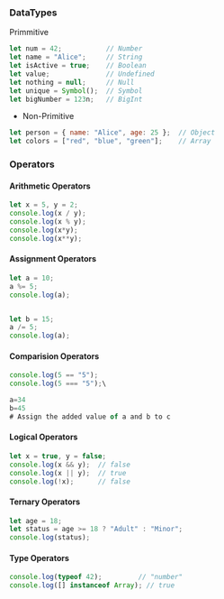 
### DataTypes

Primmitive
```javascript
let num = 42;           // Number
let name = "Alice";     // String
let isActive = true;    // Boolean
let value;              // Undefined
let nothing = null;     // Null
let unique = Symbol();  // Symbol
let bigNumber = 123n;   // BigInt
```

- Non-Primitive
```javascript
let person = { name: "Alice", age: 25 };  // Object
let colors = ["red", "blue", "green"];    // Array
```

### Operators

#### Arithmetic Operators

```javascript
let x = 5, y = 2;
console.log(x / y);  
console.log(x % y);
console.log(x*y);
console.log(x**y);
```
#### Assignment Operators

```javascript
let a = 10;
a %= 5;  
console.log(a);


let b = 15;
a /= 5;  
console.log(a);
```
#### Comparision Operators

```javascript
console.log(5 == "5");  
console.log(5 === "5");\

a=34
b=45
# Assign the added value of a and b to c
 ```
#### Logical Operators

```javascript
let x = true, y = false;
console.log(x && y);  // false
console.log(x || y);  // true
console.log(!x);      // false
```
#### Ternary Operators

```javascript
let age = 18;
let status = age >= 18 ? "Adult" : "Minor";
console.log(status); 
```

#### Type Operators

```javascript
console.log(typeof 42);         // "number"
console.log([] instanceof Array); // true
```
